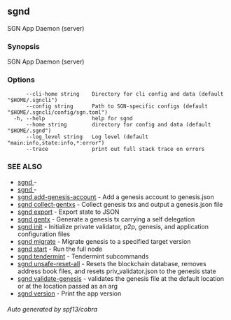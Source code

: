 ## sgnd

SGN App Daemon (server)

### Synopsis

SGN App Daemon (server)

### Options

```
      --cli-home string    Directory for cli config and data (default "$HOME/.sgncli")
      --config string      Path to SGN-specific configs (default "$HOME/.sgncli/config/sgn.toml")
  -h, --help               help for sgnd
      --home string        directory for config and data (default "$HOME/.sgnd")
      --log_level string   Log level (default "main:info,state:info,*:error")
      --trace              print out full stack trace on errors
```

### SEE ALSO

* [sgnd ](sgnd_.md)	 - 
* [sgnd ](sgnd_.md)	 - 
* [sgnd add-genesis-account](sgnd_add-genesis-account.md)	 - Add a genesis account to genesis.json
* [sgnd collect-gentxs](sgnd_collect-gentxs.md)	 - Collect genesis txs and output a genesis.json file
* [sgnd export](sgnd_export.md)	 - Export state to JSON
* [sgnd gentx](sgnd_gentx.md)	 - Generate a genesis tx carrying a self delegation
* [sgnd init](sgnd_init.md)	 - Initialize private validator, p2p, genesis, and application configuration files
* [sgnd migrate](sgnd_migrate.md)	 - Migrate genesis to a specified target version
* [sgnd start](sgnd_start.md)	 - Run the full node
* [sgnd tendermint](sgnd_tendermint.md)	 - Tendermint subcommands
* [sgnd unsafe-reset-all](sgnd_unsafe-reset-all.md)	 - Resets the blockchain database, removes address book files, and resets priv_validator.json to the genesis state
* [sgnd validate-genesis](sgnd_validate-genesis.md)	 - validates the genesis file at the default location or at the location passed as an arg
* [sgnd version](sgnd_version.md)	 - Print the app version

###### Auto generated by spf13/cobra
